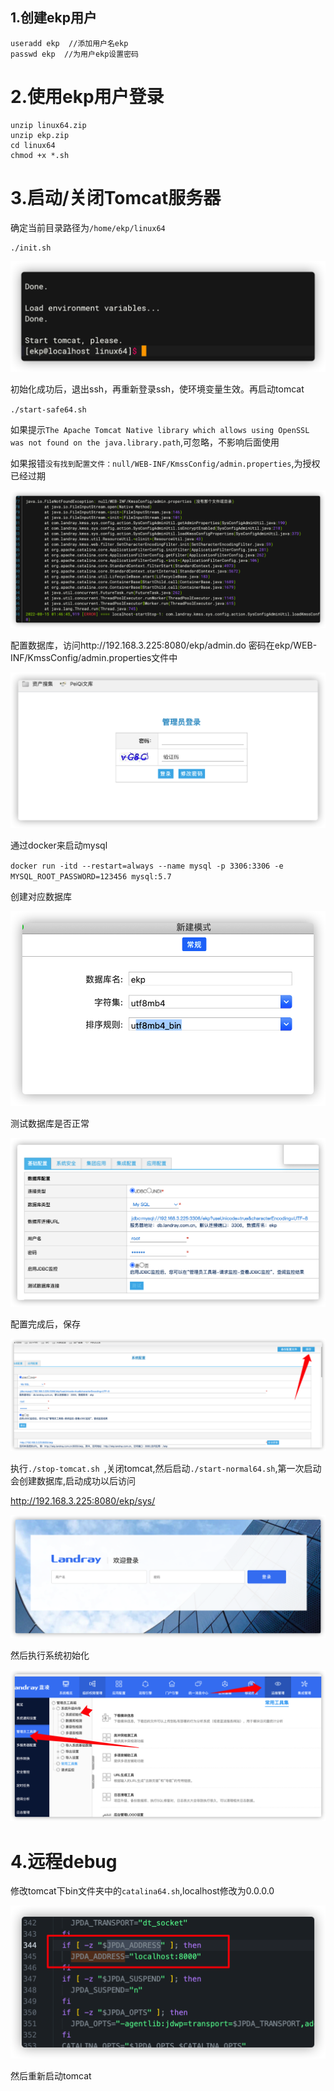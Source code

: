 ## 1.创建ekp用户

```text
useradd ekp  //添加用户名ekp  
passwd ekp  //为用户ekp设置密码  
```

# 2.使用ekp用户登录

```shell
unzip linux64.zip  
unzip ekp.zip
cd linux64
chmod +x *.sh
```

# 3.启动/关闭Tomcat服务器

确定当前目录路径为`/home/ekp/linux64`

```text
./init.sh
```

![image-20220815133357143](images/image-20220815133357143.png)

初始化成功后，退出ssh，再重新登录ssh，使环境变量生效。再启动tomcat

`./start-safe64.sh`

如果提示`The Apache Tomcat Native library which allows using OpenSSL was not found on the java.library.path`,可忽略，不影响后面使用

如果报错`没有找到配置文件：null/WEB-INF/KmssConfig/admin.properties`,为授权已经过期

![image-20220815015646924](images/image-20220815015646924.png)

配置数据库，访问http://192.168.3.225:8080/ekp/admin.do 密码在ekp/WEB-INF/KmssConfig/admin.properties文件中

![image-20220815015718248](images/image-20220815015718248.png)



通过docker来启动mysql

`docker run -itd --restart=always --name mysql -p 3306:3306 -e MYSQL_ROOT_PASSWORD=123456 mysql:5.7`

创建对应数据库

![image-20220815021918184](images/image-20220815021918184.png)

测试数据库是否正常

![image-20220815021959664](images/image-20220815021959664.png)

配置完成后，保存

![image-20220815022046661](images/image-20220815022046661.png)

执行`./stop-tomcat.sh `,关闭tomcat,然后启动`./start-normal64.sh`,第一次启动会创建数据库,启动成功以后访问

http://192.168.3.225:8080/ekp/sys/

![image-20220815023531034](images/image-20220815023531034.png)

然后执行系统初始化

![image-20220815023730203](images/image-20220815023730203.png)

# 4.远程debug

修改tomcat下bin文件夹中的`catalina64.sh`,localhost修改为0.0.0.0

![image-20220815163811570](images/image-20220815163811570.png)

然后重新启动tomcat

